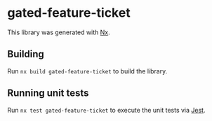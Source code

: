 # gated-feature-ticket

This library was generated with [Nx](https://nx.dev).

## Building

Run `nx build gated-feature-ticket` to build the library.

## Running unit tests

Run `nx test gated-feature-ticket` to execute the unit tests via [Jest](https://jestjs.io).

